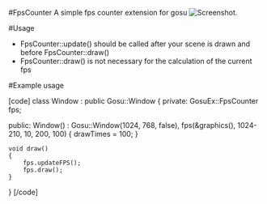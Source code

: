 #FpsCounter
A simple fps counter extension for gosu
![Screenshot.](http://bayimg.com/image/makemaacf.jpg)

#Usage
 * FpsCounter::update() should be called after your scene is drawn and before FpsCounter::draw()
 * FpsCounter::draw()  is not necessary for the calculation of the current fps
 
#Example usage
 
 [code]
class Window : public Gosu::Window
{
private:
	GosuEx::FpsCounter fps;
    
public:
	Window()
		:	Gosu::Window(1024, 768, false), fps(&graphics(), 1024-210, 10, 200, 100)
	{
		drawTimes = 100;
	}

	void draw()
	{
		fps.updateFPS();
		fps.draw();
	}
}
[/code]